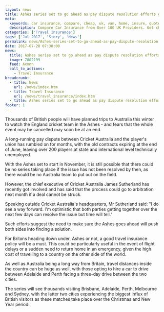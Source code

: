 ```yaml
---
layout: news
title: Ashes series set to go ahead as pay dispute resolution efforts grow - Quotezone.co.uk
meta:
  keywords: car insurance, compare, cheap, uk, van, home, insure, quotes, online, comparison, bike, loans, life
  description: Compare Car Insurance from Over 100 UK Providers. Get cheap quotes online now using our fast, free, secure comparison site
categories: ['Travel Insurance']
tags: ['Jul 2017', 'Story', 'News']
permalink: news/Ashes-series-set-to-go-ahead-as-pay-dispute-resolution-efforts-grow.htm
date: 2017-07-28 07:30:00
news:
  title: Ashes series set to go ahead as pay dispute resolution efforts grow
  image: 7002199
  feed: Axonn
  call_to_actions:
    - Travel Insurance
breadcrumb:
  - title: News
    url: /news/index.htm
  - title: Travel Insurance
    url: /news/travel_insurance/index.htm
  - title: Ashes series set to go ahead as pay dispute resolution efforts grow
footer: 1
---
```


Thousands of British people will have planned trips to Australia this winter to watch the England cricket team in the Ashes - and fears that the whole event may be cancelled may soon be at an end.

A long-running pay dispute between Cricket Australia and the player&#39;s union has rumbled on for months, with the old contracts expiring at the end of June, leaving over 200 players at state and international level technically unemployed.

With the Ashes set to start in November, it is still possible that there could be no series taking place if the issue has not been resolved by then, as there would be no Australia team to put out on the field.

However, the chief executive of Cricket Australia James Sutherland has recently got involved and has said that the process could go to arbitration next month if a deal cannot be struck.

Speaking outside Cricket Australia&#39;s headquarters, Mr Sutherland said: &quot;I do see a way forward. I&#39;m optimistic that both parties getting together over the next few days can resolve the issue but time will tell.&quot;

Such efforts suggest the need to make sure the Ashes goes ahead will push both sides into finding a solution.

For Britons heading down under, Ashes or not, a good travel insurance policy will be a must. This could be particularly useful in the event of flight delays or a sudden need to return home in an emergency, given the high cost of travelling to a country on the other side of the world.

As well as Australia being a long way from Britain, travel distances inside the country can be huge as well, with those opting to hire a car to drive between Adelaide and Perth facing a three-day drive between the two cities.&nbsp;

The series will see thousands visiting Brisbane, Adelaide, Perth, Melbourne and Sydney, with the latter two cities experiencing the biggest influx of British visitors as these matches take place over the Christmas and New Year period.
